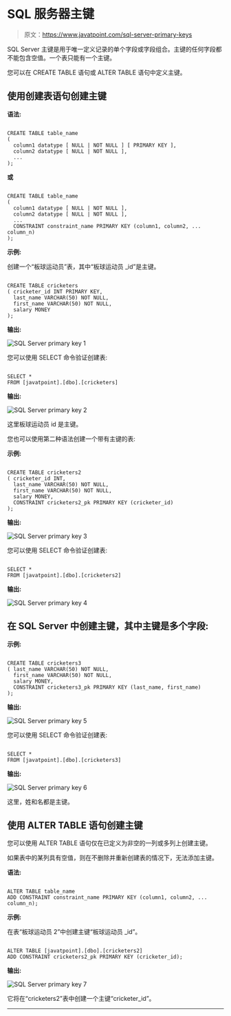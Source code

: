 # SQL 服务器主键

> 原文：<https://www.javatpoint.com/sql-server-primary-keys>

SQL Server 主键是用于唯一定义记录的单个字段或字段组合。主键的任何字段都不能包含空值。一个表只能有一个主键。

您可以在 CREATE TABLE 语句或 ALTER TABLE 语句中定义主键。

## 使用创建表语句创建主键

**语法:**

```

CREATE TABLE table_name
( 
  column1 datatype [ NULL | NOT NULL ] [ PRIMARY KEY ],
  column2 datatype [ NULL | NOT NULL ],
  ...
); 

```

**或**

```

CREATE TABLE table_name
( 
  column1 datatype [ NULL | NOT NULL ],
  column2 datatype [ NULL | NOT NULL ],
  ...
  CONSTRAINT constraint_name PRIMARY KEY (column1, column2, ... column_n)
); 

```

**示例:**

创建一个“板球运动员”表，其中“板球运动员 _id”是主键。

```

CREATE TABLE cricketers
( cricketer_id INT PRIMARY KEY,
  last_name VARCHAR(50) NOT NULL,
  first_name VARCHAR(50) NOT NULL,
  salary MONEY
); 

```

**输出:**

![SQL Server primary key 1](img/9b6ae41df80f182eacd68d944a43c78f.png)

您可以使用 SELECT 命令验证创建表:

```

SELECT * 
FROM [javatpoint].[dbo].[cricketers]  

```

**输出:**

![SQL Server primary key 2](img/1b24dab85a9b6a04d68337cd2b5a4fc2.png)

这里板球运动员 id 是主键。

您也可以使用第二种语法创建一个带有主键的表:

**示例:**

```

CREATE TABLE cricketers2
( cricketer_id INT,
  last_name VARCHAR(50) NOT NULL,
  first_name VARCHAR(50) NOT NULL,
  salary MONEY,
  CONSTRAINT cricketers2_pk PRIMARY KEY (cricketer_id)
); 

```

**输出:**

![SQL Server primary key 3](img/0b4e46ec477e3b9e6971c8201d98d0c5.png)

您可以使用 SELECT 命令验证创建表:

```

SELECT * 
FROM [javatpoint].[dbo].[cricketers2]  

```

**输出:**

![SQL Server primary key 4](img/84fcd12a4ccc20a06f93fdf9ff822394.png)

## 在 SQL Server 中创建主键，其中主键是多个字段:

**示例:**

```

CREATE TABLE cricketers3
( last_name VARCHAR(50) NOT NULL,
  first_name VARCHAR(50) NOT NULL,
  salary MONEY,
  CONSTRAINT cricketers3_pk PRIMARY KEY (last_name, first_name)
);

```

**输出:**

![SQL Server primary key 5](img/8b987b8fe50638552c6f0b213cc5ae9d.png)

您可以使用 SELECT 命令验证创建表:

```

SELECT * 
FROM [javatpoint].[dbo].[cricketers3]  

```

**输出:**

![SQL Server primary key 6](img/4a8b292ab162b156fbf47493b701c596.png)

这里，姓和名都是主键。

## 使用 ALTER TABLE 语句创建主键

您可以使用 ALTER TABLE 语句仅在已定义为非空的一列或多列上创建主键。

如果表中的某列具有空值，则在不删除并重新创建表的情况下，无法添加主键。

**语法:**

```

ALTER TABLE table_name
ADD CONSTRAINT constraint_name PRIMARY KEY (column1, column2, ... column_n);

```

**示例:**

在表“板球运动员 2”中创建主键“板球运动员 _id”。

```

ALTER TABLE [javatpoint].[dbo].[cricketers2]
ADD CONSTRAINT cricketers2_pk PRIMARY KEY (cricketer_id);

```

**输出:**

![SQL Server primary key 7](img/8ab180e50523837fa002497368731f3f.png)

它将在“cricketers2”表中创建一个主键“cricketer_id”。

* * *